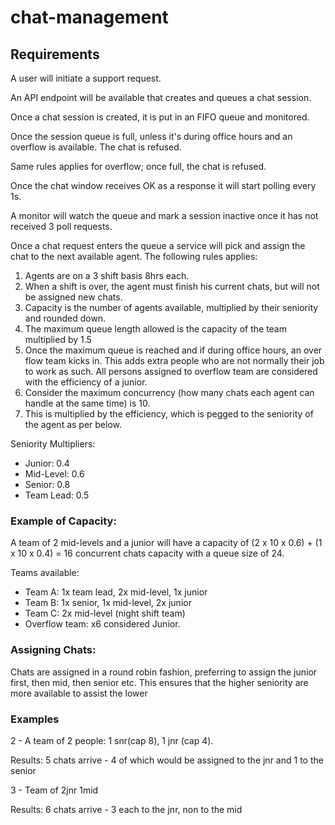 # chat-management

## Requirements
A user will initiate a support request.

An API endpoint will be available that creates and queues a chat session.

Once a chat session is created, it is put in an FIFO queue and monitored.

Once the session queue is full, unless it's during office hours and an overflow is available. The chat is refused.

Same rules applies for overflow; once full, the chat is refused.

Once the chat window receives OK as a response it will start polling every 1s.

A monitor will watch the queue and mark a session inactive once it has not received 3 poll requests.

Once a chat request enters the queue a service will pick and assign the chat to the next available agent. The following rules applies:
1. Agents are on a 3 shift basis 8hrs each.
1. When a shift is over, the agent must finish his current chats, but will not be assigned new chats.
1. Capacity is the number of agents available, multiplied by their seniority and rounded down.
1. The maximum queue length allowed is the capacity of the team multiplied by 1.5
1. Once the maximum queue is reached and if during office hours, an over flow team kicks in. This adds extra people who are not normally their job to work as such. All persons assigned to overflow team are considered with the efficiency of a junior.
1. Consider the maximum concurrency (how many chats each agent can handle at the same time) is 10.
1. This is multiplied by the efficiency, which is pegged to the seniority of the agent as per below.

Seniority Multipliers:
- Junior: 0.4
- Mid-Level: 0.6
- Senior: 0.8
- Team Lead: 0.5

### Example of Capacity: 
A team of 2 mid-levels and a junior will have a capacity of (2 x 10 x 0.6) + (1 x 10 x 0.4) = 16 concurrent chats capacity with a queue size of 24.

Teams available:
- Team A: 1x team lead, 2x mid-level, 1x junior
- Team B: 1x senior, 1x mid-level, 2x junior
- Team C: 2x mid-level (night shift team)
- Overflow team: x6 considered Junior.
  
### Assigning Chats:

Chats are assigned in a round robin fashion, preferring to assign the junior first, then mid, then senior etc.
This ensures that the higher seniority are more available to assist the lower


### Examples

2 - A team of 2 people: 1 snr(cap 8), 1 jnr (cap 4).

Results: 5 chats arrive - 4 of which would be assigned to the jnr and 1 to the senior

3 - Team of 2jnr 1mid

Results: 6 chats arrive - 3 each to the jnr, non to the mid
